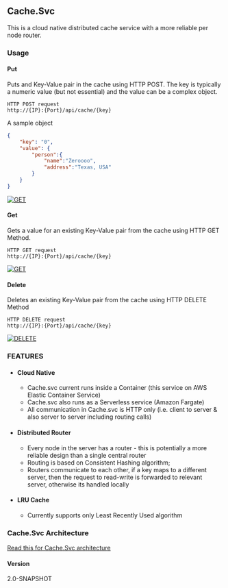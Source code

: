 ## Cache.Svc ##
This is a cloud native distributed cache service with a more reliable per node router.
### Usage ###
#### Put ####
Puts and Key-Value pair in the cache using HTTP POST. 
The key is typically a numeric value (but not essential) and the value can be a complex object.
```
HTTP POST request
http://{IP}:{Port}/api/cache/{key}
```
A sample object
```JSON
{
    "key": "0",
    "value": {
        "person":{
            "name":"Zeroooo",
            "address":"Texas, USA"
        }
    }
}
```

[![GET](https://run.pstmn.io/button.svg)](https://www.postman.com/telecoms-geoscientist-17189098/workspace/cache-workspace/request/43236988-fa9bd59a-47aa-4fe3-b8b2-80dbfaf33ff8)

#### Get ####
Gets a value for an existing Key-Value pair from the cache using HTTP GET Method.
```
HTTP GET request
http://{IP}:{Port}/api/cache/{key}
```
[![GET](https://run.pstmn.io/button.svg)](https://www.postman.com/telecoms-geoscientist-17189098/workspace/cache-workspace/request/43236988-f0927579-9539-464f-86ce-14f1757fed61)

#### Delete ####
Deletes an existing Key-Value pair from the cache using HTTP DELETE Method
```
HTTP DELETE request
http://{IP}:{Port}/api/cache/{key}
```
[![DELETE](https://run.pstmn.io/button.svg)](https://www.postman.com/telecoms-geoscientist-17189098/workspace/cache-workspace/collection/43236988-9ae3fbfc-4963-46fd-8686-5214148cbd81)


### FEATURES ###
  - #### Cloud Native ####
       - Cache.svc current runs inside a Container (this service on AWS Elastic Container Service)
       - Cache.svc also runs as a Serverless service (Amazon Fargate)
       - All communication in Cache.svc is HTTP only (i.e. client to server & also server to server including routing calls)
  - #### Distributed Router ####
      - Every node in the server has a router - this is potentially a more reliable design than a single central router
      - Routing is based on Consistent Hashing algorithm;
      - Routers communicate to each other, if a key maps to a different server, then the request to read-write is forwarded to relevant server, otherwise its handled locally
  - #### LRU Cache ####
      - Currently supports only Least Recently Used algorithm
   
### Cache.Svc Architecture ###
[Read this for Cache.Svc architecture](/docs/ARCHITECTURE.md)

#### Version ####
2.0-SNAPSHOT

